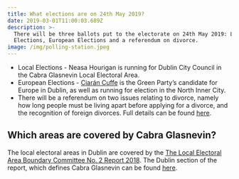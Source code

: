 ```yaml
---
title: What elections are on 24th May 2019?
date: 2019-03-01T11:00:03.689Z
description: >-
  There will be three ballots put to the electorate on 24th May 2019: Local
  Elections, European Elections and a referendum on divorce.
image: /img/polling-station.jpeg
---
```

* Local Elections - Neasa Hourigan is running for Dublin City Council in the Cabra Glasnevin Local Electoral Area.
* European Elections - [Ciarán Cuffe](http://www.ciarancuffe.com/europeanelections2019/) is the Green Party’s candidate for Europe in Dublin, as well as running for election in the North Inner City.
* There will be a referendum on two issues relating to divorce, namely how long people must be living apart before applying for a divorce, and the recognition of foreign divorces. Full details can be found [here](https://www.refcom.ie/current-referendums/regulation-of-divorce/overview/).

## Which areas are covered by Cabra Glasnevin?

The local electoral areas in Dublin are covered by the [The Local Electoral Area Boundary Committee No. 2 Report 2018](http://www.boundarycommittee.ie/reports/LEA%20BC%20No.%202%20Report%20-%20FINAL%20WEBSITE%20MASTER%20COPY.pdf).  The Dublin section of the report, which defines Cabra Glasnevin can be found [here](/docs/Cabra-Glasnevin.pdf).
